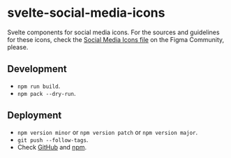 # svelte-social-media-icons

Svelte components for social media icons. For the sources and guidelines for these icons, check the [Social Media Icons file](https://www.figma.com/community/file/1098022441810511046) on the Figma Community, please.

## Development

- `npm run build`.
- `npm pack --dry-run`.

## Deployment

- `npm version minor` or `npm version patch` or `npm version major`.
- `git push --follow-tags`.
- Check [GitHub](https://github.com/joaopalmeiro/svelte-social-media-icons/actions) and [npm](https://www.npmjs.com/package/svelte-social-media-icons).
